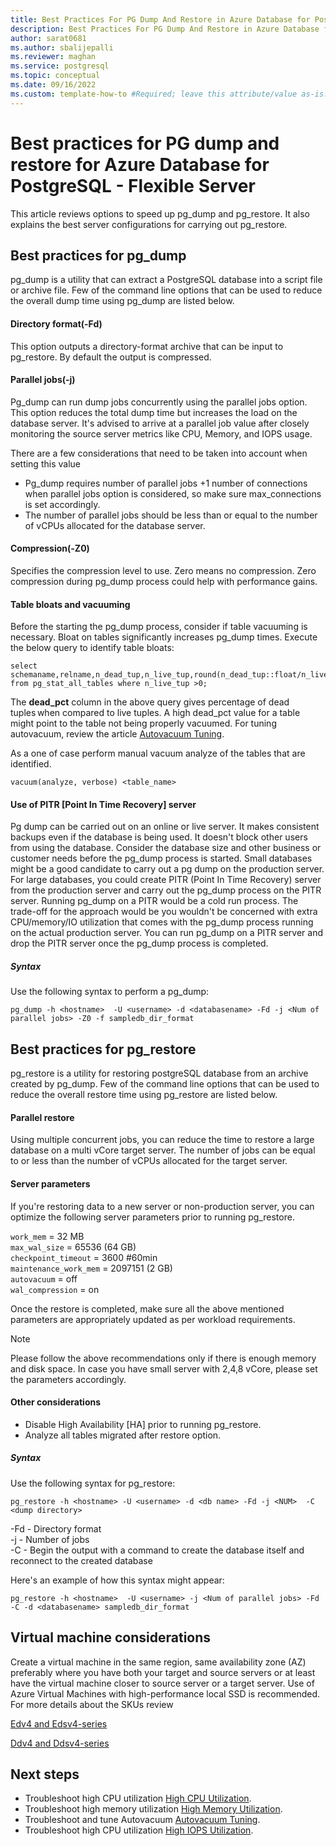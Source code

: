 ```yaml
---
title: Best Practices For PG Dump And Restore in Azure Database for PostgreSQL - Flexible Server
description: Best Practices For PG Dump And Restore in Azure Database for PostgreSQL - Flexible Server 
author: sarat0681
ms.author: sbalijepalli
ms.reviewer: maghan
ms.service: postgresql
ms.topic: conceptual
ms.date: 09/16/2022
ms.custom: template-how-to #Required; leave this attribute/value as-is.
---
```


# Best practices for PG dump and restore for Azure Database for PostgreSQL - Flexible Server

This article reviews options to speed up pg_dump and pg_restore. It also explains the best server configurations for carrying out pg_restore.

## Best practices for pg_dump

pg_dump is a utility that can extract a PostgreSQL database into a script file or archive file. Few of the command line options that can be used to reduce the overall dump time using pg_dump are listed below.

#### Directory format(-Fd)

This option outputs a directory-format archive that can be input to pg_restore. By default the output is compressed.

#### Parallel jobs(-j)

Pg_dump can run dump jobs concurrently using the parallel jobs option. This option reduces the total dump time but increases the load on the database server. It's advised to arrive at a parallel job value after closely monitoring the source server metrics like CPU, Memory, and IOPS usage.

There are a few considerations that need to be taken into account when setting this value
- Pg_dump requires number of parallel jobs +1 number of connections when parallel jobs option is considered, so make sure max_connections is set accordingly.
- The number of parallel jobs should be less than or equal to the number of vCPUs allocated for the database server.

#### Compression(-Z0)

Specifies the compression level to use. Zero means no compression. Zero compression during pg_dump process could help with performance gains.

#### Table bloats and vacuuming

Before the starting the pg_dump process, consider if table vacuuming is necessary. Bloat on tables significantly increases pg_dump times. Execute the below query to identify table bloats:

```
select schemaname,relname,n_dead_tup,n_live_tup,round(n_dead_tup::float/n_live_tup::float*100) dead_pct,autovacuum_count,last_vacuum,last_autovacuum,last_autoanalyze,last_analyze from pg_stat_all_tables where n_live_tup >0;
```

The **dead_pct** column in the above query gives percentage of dead tuples when compared to live tuples. A high dead_pct value for a table might point to the table not being properly vacuumed. For tuning autovacuum, review the article [Autovacuum Tuning](./how-to-autovacuum-tuning.md).


As a one of case perform manual vacuum analyze of the tables that are identified.

```
vacuum(analyze, verbose) <table_name> 
```

#### Use of PITR [Point In Time Recovery] server

Pg dump can be carried out on an online or live server. It makes consistent backups even if the database is being used. It doesn't block other users from using the database. Consider the database size and other business or customer needs before the pg_dump process is started. Small databases might be a good candidate to carry out a pg dump on the production server. For large databases, you could create PITR (Point In Time Recovery) server from the production server and carry out the pg_dump process on the PITR server. Running pg_dump on a PITR would be a cold run process. The trade-off for the approach would be you wouldn't be concerned with extra CPU/memory/IO utilization that comes with the pg_dump process running on the actual production server. You can run pg_dump on a PITR server and drop the PITR server once the pg_dump process is completed.

##### Syntax

Use the following syntax to perform a pg_dump:

`pg_dump -h <hostname>  -U <username> -d <databasename> -Fd -j <Num of parallel jobs> -Z0 -f sampledb_dir_format`


## Best practices for pg_restore

pg_restore is a utility for restoring postgreSQL database from an archive created by pg_dump. Few of the command line options that can be used to reduce the overall restore time using pg_restore are listed below.

#### Parallel restore

Using multiple concurrent jobs, you can reduce the time to restore a large database on a multi vCore target server. The number of jobs can be equal to or less than the number of vCPUs allocated for the target server.

#### Server parameters

If you're restoring data to a new server or non-production server, you can optimize the following server parameters prior to running pg_restore.

`work_mem` = 32 MB   
`max_wal_size` = 65536 (64 GB)     
`checkpoint_timeout` = 3600 #60min     
`maintenance_work_mem` = 2097151 (2 GB)   
`autovacuum` = off   
`wal_compression` = on   

Once the restore is completed, make sure all the above mentioned parameters are appropriately updated as per workload requirements.

> [!NOTE]
> Please follow the above recommendations only if there is enough memory and disk space. In case you have small server with 2,4,8 vCore, please set the parameters accordingly.

#### Other considerations

- Disable High Availability [HA] prior to running pg_restore.
- Analyze all tables migrated after restore option.

##### Syntax

Use the following syntax for pg_restore:

`pg_restore -h <hostname> -U <username> -d <db name> -Fd -j <NUM>  -C  <dump directory>`

-Fd - Directory format   
-j - Number of jobs   
-C - Begin the output with a command to create the database itself and reconnect to the created database     

Here's an example of how this syntax might appear:

`pg_restore -h <hostname>  -U <username> -j <Num of parallel jobs> -Fd -C -d <databasename> sampledb_dir_format`

## Virtual machine considerations

Create a virtual machine in the same region, same availability zone (AZ) preferably where you have both your target and source servers or at least have the virtual machine closer to source server or a target server. Use of Azure Virtual Machines with high-performance local SSD is recommended. For more details about the SKUs review

[Edv4 and Edsv4-series](/azure/virtual-machines/edv4-edsv4-series)   

[Ddv4 and Ddsv4-series](/azure/virtual-machines/ddv4-ddsv4-series)

## Next steps

- Troubleshoot high CPU utilization [High CPU Utilization](./how-to-high-cpu-utilization.md).
- Troubleshoot high memory utilization [High Memory Utilization](./how-to-high-memory-utilization.md).
- Troubleshoot and tune Autovacuum [Autovacuum Tuning](./how-to-autovacuum-tuning.md).
- Troubleshoot high CPU utilization [High IOPS Utilization](./how-to-high-io-utilization.md).